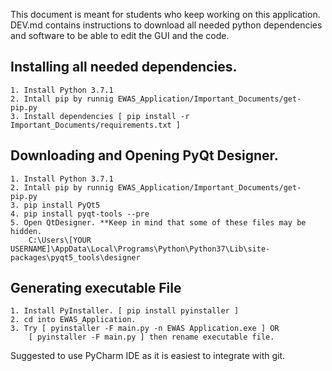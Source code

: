 This document is meant for students who keep working on this application.
DEV.md contains instructions to download all needed python dependencies and software to be able to edit the GUI and the code.

## Installing all needed dependencies.
	1. Install Python 3.7.1
	2. Intall pip by runnig EWAS_Application/Important_Documents/get-pip.py
	3. Install dependencies [ pip install -r Important_Documents/requirements.txt ]


## Downloading and Opening PyQt Designer.
	1. Install Python 3.7.1
	2. Intall pip by runnig EWAS_Application/Important_Documents/get-pip.py
	3. pip install PyQt5
	4. pip install pyqt-tools --pre
	5. Open QtDesigner. **Keep in mind that some of these files may be hidden.
		C:\Users\[YOUR USERNAME]\AppData\Local\Programs\Python\Python37\Lib\site-packages\pyqt5_tools\designer


## Generating executable File
    1. Install PyInstaller. [ pip install pyinstaller ]
    2. cd into EWAS_Application.
    3. Try [ pyinstaller -F main.py -n EWAS Application.exe ] OR
        [ pyinstaller -F main.py ] then rename executable file. 
    
Suggested to use PyCharm IDE as it is easiest to integrate with git.
